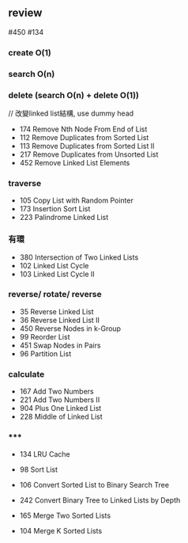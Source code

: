 ## review
#450 #134

### create O(1)
### search O(n)
### delete (search O(n) + delete O(1))
// 改變linked list結構, use dummy head

* 174 Remove Nth Node From End of List
* 112 Remove Duplicates from Sorted List
* 113 Remove Duplicates from Sorted List II
* 217 Remove Duplicates from Unsorted List
* 452 Remove Linked List Elements

### traverse
* 105 Copy List with Random Pointer
* 173 Insertion Sort List
* 223 Palindrome Linked List

### 有環
* 380 Intersection of Two Linked Lists
* 102 Linked List Cycle
* 103 Linked List Cycle II

### reverse/ rotate/ reverse
* 35 Reverse Linked List 
* 36 Reverse Linked List II
* 450 Reverse Nodes in k-Group
* 99 Reorder List
* 451 Swap Nodes in Pairs
* 96 Partition List

### calculate
* 167 Add Two Numbers
* 221 Add Two Numbers II
* 904 Plus One Linked List
* 228 Middle of Linked List

### ***
* 134 LRU Cache
* 98 Sort List

* 106 Convert Sorted List to Binary Search Tree
* 242 Convert Binary Tree to Linked Lists by Depth

* 165 Merge Two Sorted Lists
* 104 Merge K Sorted Lists





